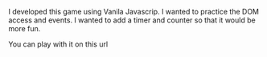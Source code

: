 I developed this game using Vanila Javascrip.
I wanted to practice the DOM access and events.
I wanted to add a timer and counter so that it would be more fun.

You can play with it on this url